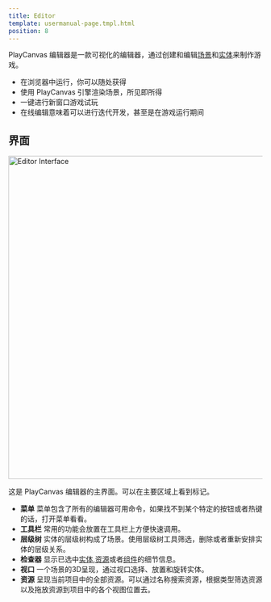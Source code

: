 ```yaml
---
title: Editor
template: usermanual-page.tmpl.html
position: 8
---
```


PlayCanvas 编辑器是一款可视化的编辑器，通过创建和编辑[场景][1]和[实体][2]来制作游戏。

* 在浏览器中运行，你可以随处获得
* 使用 PlayCanvas 引擎渲染场景，所见即所得
* 一键进行新窗口游戏试玩
* 在线编辑意味着可以进行迭代开发，甚至是在游戏运行期间

## 界面

<img alt="Editor Interface" width="640" src="/images/user-manual/editor-annotated.jpg" />

这是 PlayCanvas 编辑器的主界面。可以在主要区域上看到标记。

* **菜单** 菜单包含了所有的编辑器可用命令，如果找不到某个特定的按钮或者热键的话，打开菜单看看。
* **工具栏** 常用的功能会放置在工具栏上方便快速调用。
* **层级树** 实体的层级树构成了场景。使用层级树工具筛选，删除或者重新安排实体的层级关系。
* **检查器** 显示已选中[实体][2],[资源][4]或者[组件][3]的细节信息。
* **视口** 一个场景的3D呈现，通过视口选择、放置和旋转实体。
* **资源** 呈现当前项目中的全部资源。可以通过名称搜索资源，根据类型筛选资源以及拖放资源到项目中的各个视图位置去。

[1]: /user-manual/glossary#scene
[2]: /user-manual/glossary#entity
[3]: /user-manual/glossary#component
[4]: /user-manual/glossary#assets

